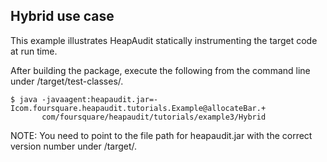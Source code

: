 ## Hybrid use case

This example illustrates HeapAudit statically instrumenting the target code at
run time.

After building the package, execute the following from the command line under
/target/test-classes/.

	$ java -javaagent:heapaudit.jar=-Icom.foursquare.heapaudit.tutorials.Example@allocateBar.+
	       com/foursquare/heapaudit/tutorials/example3/Hybrid

NOTE: You need to point to the file path for heapaudit.jar with the correct
version number under /target/.
